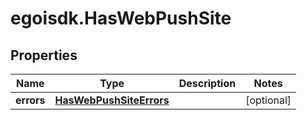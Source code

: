 # egoisdk.HasWebPushSite

## Properties

Name | Type | Description | Notes
------------ | ------------- | ------------- | -------------
**errors** | [**HasWebPushSiteErrors**](HasWebPushSiteErrors.md) |  | [optional] 


